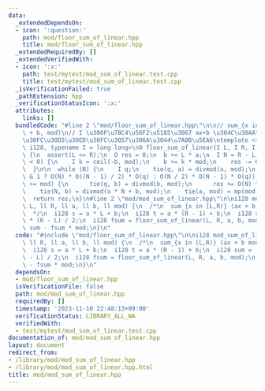 ```yaml
---
data:
  _extendedDependsOn:
  - icon: ':question:'
    path: mod/floor_sum_of_linear.hpp
    title: mod/floor_sum_of_linear.hpp
  _extendedRequiredBy: []
  _extendedVerifiedWith:
  - icon: ':x:'
    path: test/mytest/mod_sum_of_linear.test.cpp
    title: test/mytest/mod_sum_of_linear.test.cpp
  _isVerificationFailed: true
  _pathExtension: hpp
  _verificationStatusIcon: ':x:'
  attributes:
    links: []
  bundledCode: "#line 2 \"mod/floor_sum_of_linear.hpp\"\n\n// sum_{x in [L,R)} floor(ax\
    \ + b, mod)\n// I \u306F\u7BC4\u56F2\u5185\u3067 ax+b \u304C\u30AA\u30FC\u30D0\
    \u30FC\u30D5\u30ED\u30FC\u3057\u306A\u3044\u7A0B\u5EA6\ntemplate <typename O =\
    \ i128, typename I = long long>\nO floor_sum_of_linear(I L, I R, I a, I b, I mod)\
    \ {\n  assert(L <= R);\n  O res = 0;\n  b += L * a;\n  I N = R - L;\n\n  if (b\
    \ < 0) {\n    I k = ceil(-b, mod);\n    b += k * mod;\n    res -= O(N) * O(k);\n\
    \  }\n\n  while (N) {\n    I q;\n    tie(q, a) = divmod(a, mod);\n    res += (N\
    \ & 1 ? O(N) * O((N - 1) / 2) * O(q) : O(N / 2) * O(N - 1) * O(q));\n    if (b\
    \ >= mod) {\n      tie(q, b) = divmod(b, mod);\n      res += O(N) * q;\n    }\n\
    \    tie(N, b) = divmod(a * N + b, mod);\n    tie(a, mod) = mp(mod, a);\n  }\n\
    \  return res;\n}\n#line 2 \"mod/mod_sum_of_linear.hpp\"\n\ni128 mod_sum_of_linear(ll\
    \ L, ll R, ll a, ll b, ll mod) {\n  /*\n  sum_{x in [L,R)} (ax + b mod mod)\n\
    \  */\n  i128 s = a * L + b;\n  i128 t = a * (R - 1) + b;\n  i128 sum = (s + t)\
    \ * (R - L) / 2;\n  i128 fsum = floor_sum_of_linear(L, R, a, b, mod);\n  return\
    \ sum - fsum * mod;\n}\n"
  code: "#include \"mod/floor_sum_of_linear.hpp\"\n\ni128 mod_sum_of_linear(ll L,\
    \ ll R, ll a, ll b, ll mod) {\n  /*\n  sum_{x in [L,R)} (ax + b mod mod)\n  */\n\
    \  i128 s = a * L + b;\n  i128 t = a * (R - 1) + b;\n  i128 sum = (s + t) * (R\
    \ - L) / 2;\n  i128 fsum = floor_sum_of_linear(L, R, a, b, mod);\n  return sum\
    \ - fsum * mod;\n}\n"
  dependsOn:
  - mod/floor_sum_of_linear.hpp
  isVerificationFile: false
  path: mod/mod_sum_of_linear.hpp
  requiredBy: []
  timestamp: '2023-11-10 22:48:13+09:00'
  verificationStatus: LIBRARY_ALL_WA
  verifiedWith:
  - test/mytest/mod_sum_of_linear.test.cpp
documentation_of: mod/mod_sum_of_linear.hpp
layout: document
redirect_from:
- /library/mod/mod_sum_of_linear.hpp
- /library/mod/mod_sum_of_linear.hpp.html
title: mod/mod_sum_of_linear.hpp
---
```


